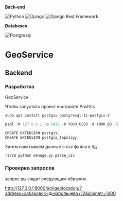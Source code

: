 **Back-end**

![Python](https://img.shields.io/badge/-Python-black?style=flat-square&logo=Python)
![Django](https://img.shields.io/badge/-Django-0aad48?style=flat-square&logo=Django)
![Django Rest Framework](https://img.shields.io/badge/DRF-red?style=flat-square&logo=Django)

**Databases**

![Postgresql](https://img.shields.io/badge/-Postgresql-%232c3e50?style=flat-square&logo=Postgresql)

# GeoService

## Backend
### Разработка

GeoService

Чтобы запустить проект настройте PostGis

```powershell
sudo apt install postgis postgresql-11-postgis-3

psql -h 127.0.0.1 -p 5432 -U YOUR_USER -d YOUR_BD -l

CREATE EXTENSION postgis;
CREATE EXTENSION postgis_topology;
```
Затем накатываем данные с csv файла в бд
```powershell
/src$ python manage.py parse_csv

```
### Проверка запросов

запрос выглядит следующим образом

http://127.0.0.1:8000/api/geolocation/?address=хабаровск+дикапольцева+12&diametr=1000

